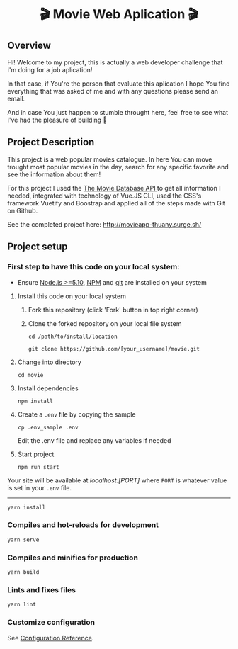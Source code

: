 <div align="center">
<h1> 🎬 Movie Web Aplication 🎬 </h1>
</div>

## Overview
Hi! Welcome to my project, this is actually a web developer challenge that I'm doing for a job aplication!

In that case, if You're the person that evaluate this aplication I hope You find everything that was asked of me 
and with any questions please send an email.

And in case You just happen to stumble throught here, feel free to see what I've had the pleasure of building 🤗

## Project Description
This project is a web popular movies catalogue. In here You can move trought most popular movies in the day, search for any specific favorite and see the information about them! 

For this project I used the <a href="https://www.themoviedb.org/"> The Movie Database API </a> to get all information I needed, integrated with technology of Vue.JS CLI, used the CSS's framework Vuetify and Boostrap and applied all of the steps made with Git on Github.

See the completed project here: http://movieapp-thuany.surge.sh/


## Project setup
### First step to have this code on your local system:

- Ensure [Node.js  >=5.10](https://nodejs.org/en/download/), [NPM](https://docs.npmjs.com) and [git](https://git-scm.com/book/en/v2/Getting-Started-Installing-Git) are installed on your system

1. Install this code on your local system
    
    1. Fork this repository (click 'Fork' button in top right corner)
    2. Clone the forked repository on your local file system
    
        ```
        cd /path/to/install/location
        
        git clone https://github.com/[your_username]/movie.git
        ```  
   
2. Change into directory

    ```
    cd movie
    ```
    
3. Install dependencies

    ```
    npm install
    ```

4. Create a `.env` file by copying the sample

    ```
    cp .env_sample .env
    ```
    
    Edit the .env file and replace any variables if needed
    
5. Start project

    ```
    npm run start
    ```

Your site will be available at *localhost:[PORT]* where `PORT` is whatever value is set in your `.env` file.

-------------

```
yarn install
```

### Compiles and hot-reloads for development
```
yarn serve
```

### Compiles and minifies for production
```
yarn build
```

### Lints and fixes files
```
yarn lint
```

### Customize configuration
See [Configuration Reference](https://cli.vuejs.org/config/).
